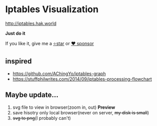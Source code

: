 # Iptables Visualization

http://iptables.hak.world

**Just do it**


If you like it, give me a [⭐star](https://github.com/login?return_to=%2FSangHakLee%2Fiptables-visualization) or [❤️ sponsor](https://github.com/sponsors/SangHakLee)

## inspired
- https://github.com/AChingYo/iptables-graph
- https://stuffphilwrites.com/2014/09/iptables-processing-flowchart


## Maybe update...
1. svg file to view in browser(zoom in, out) **Preview**
1. save hisotry only local browser(never on server, ~~my disk is small~~)
1. ~~svg to png~~(I probably can't)

